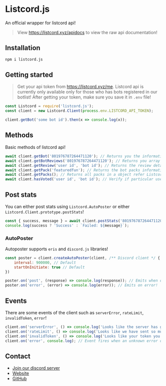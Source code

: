 # Listcord.js

An official wrapper for listcord api!

> View https://listcord.xyz/apidocs to view the raw api documentation!

## Installation

```sh
npm i listcord.js
```

## Getting started

> Get your api token from https://listcord.xyz/me. Listcord api is currently only available only for those who has bots registered in our botlist! After getting your token, make sure you save it in `.env` file!

```js
const Listcord = require('listcord.js');
const client = new Listcord.Client(process.env.LISTCORD_API_TOKEN);

client.getBot('some bot id').then(x => console.log(x));
```

## Methods

Basic methods of listcord api!

```js
await client.getBot('801976787264471120'); // Returns you the information of the bot!
await client.getBotReviews('801976787264471120'); // Returns you array of reviews of the bot!
await client.getReview('user id', 'bot id'); // Returns the review details by the discord id of the reviewer and the bot which was reviewed!
await client.getPack('featuredfun'); // Returns the bot packs information which has id 'featuredfun'
await client.getPacks(); // Returns all packs in a object refer Listcord.APITypes.Botpacks for types!
await client.hasVoted('user id', 'bot id'); // Verify if particular user has voted a paticular bot by id!
```

## Post stats

You can either post stats using `Listcord.AutoPoster` or either `Listcord.Client.prototype.postStats`!

```js
const { success, message } = await client.postStats('801976787264471120', 100 /** Server count. */ );
console.log(success ? 'Success' : `Failed: ${message}`);
```

### AutoPoster

Autoposter supports `eris` and `discord.js` libraries!

```js
const poster = client.createAutoPoster(client, /** Discord client */ {
    interval: 900000, // Default
    startOnInitiate: true // Default
})

poster.on('post', (response) => console.log(response)); // Emits when on successful post
poster.on('error', (error) => console.log(error)); // Emits on error!
```

## Events

There are some events of the client such as `serverError`, `rateLimit`, `invalidToken`,  `error`!

```js
client.on('serverError', () => console.log('Looks like the server has got some error! 500!')); // Event fires when our server gets an error and we could not send you the response!
client.on('rateLimit', () => console.log('Looks like we have sent so much requests! So its 429!')); // Event fires when you have been rate limited by our api!
client.on('invalidToken', () => console.log('Looks like your token you have sent to the listcord api is invalid! 40!')); // This happens when your token is been invalid and you are making requests to the api!
client.on('error', console.log); // Event fires when an unknown error occurs!
```

## Contact

- [Join our discord server](https://discord.gg/cMGAyhZXwW)
- [Website](https://listcord.xyz)
- [GitHub](https://github.com/listcordteam/listcord.js)
